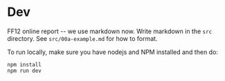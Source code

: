 # Dev

FF12 online report -- we use markdown now. Write markdown in the `src` directory. See `src/00a-example.md` for how to format.

To run locally, make sure you have nodejs and NPM installed and then do:

```
npm install
npm run dev
```
